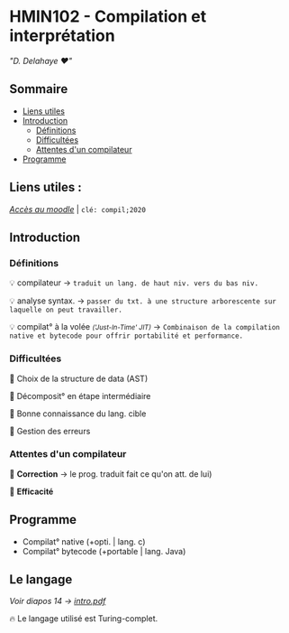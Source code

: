 # HMIN102 - Compilation et interprétation
*"D. Delahaye :heart:"*

## Sommaire
* [Liens utiles](#liens-utiles)
* [Introduction](#introduction)
    * [Définitions](#définitions)
    * [Difficultées](#difficultées)
    * [Attentes d'un compilateur](#attentes-dun-compilateur)
* [Programme](#programme)

## Liens utiles :
[*Accès au moodle*](https://moodle.umontpellier.fr/course/view.php?id=5906 "Accèder au moodle") | `clé: compil;2020`

## Introduction
### Définitions
:bulb: compilateur &rarr; `traduit un lang. de haut niv. vers du bas niv.`

:bulb: analyse syntax. &rarr; `passer du txt. à une structure arborescente sur laquelle on peut travailler.`

:bulb: compilat° à la volée <small>*('Just-In-Time' JIT)*</small> &rarr; `Combinaison de la compilation native et bytecode pour offrir portabilité et performance.`

### Difficultées
:children_crossing: Choix de la structure de data (AST)

:children_crossing: Décomposit° en étape intermédiaire

:children_crossing: Bonne connaissance du lang. cible

:children_crossing: Gestion des erreurs

### Attentes d'un compilateur
:triangular_flag_on_post: **Correction** &rarr; le prog. traduit fait ce qu'on att. de lui)

:triangular_flag_on_post: **Efficacité**

## Programme
* Compilat° native (+opti. | lang. c)
* Compilat° bytecode (+portable | lang. Java)

## Le langage
*Voir diapos 14 &rarr; [intro.pdf](https://github.com/DocAmaroo/M1Aigle/blob/master/HMIN104/cours/intro.pdf "cours d'introduction HMIN104")*

:fire: Le langage utilisé est Turing-complet.


